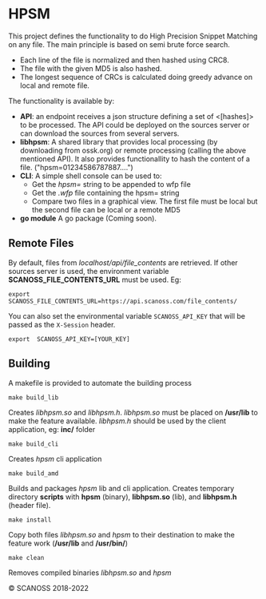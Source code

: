 # HPSM 

This project defines the functionality to do High Precision Snippet Matching on any file.
The main principle is based on semi brute force search.

* Each line of the file is normalized and then hashed using CRC8.
* The file with the given MD5 is also hashed.
* The longest sequence of CRCs is calculated doing greedy advance on local and remote file.

The functionality is available by:

* **API**: an endpoint receives a json structure defining a set of <md5><[hashes]> to be processed. The API could be deployed on the sources server or can download the sources from several servers.
* **libhpsm**: A shared library that provides local processing (by downloading from ossk.org) or remote processing (calling the above mentioned API). It also provides functionallity to hash the content of a file. ("hpsm=01234586787887....")
* **CLI**: A simple shell console can be used to:
  * Get the *hpsm=* string to be appended to wfp file
  * Get the *.wfp* file containing the hpsm= string
  * Compare two files in a graphical view. The first file must be local but the second file can be local or a remote MD5
* **go module** A go package (Coming soon).

## Remote Files
By default, files from *localhost/api/file_contents* are retrieved. If other sources server is used, the environment variable **SCANOSS_FILE_CONTENTS_URL** must be used. Eg:
  
 ``export  SCANOSS_FILE_CONTENTS_URL=https://api.scanoss.com/file_contents/``

You can also set the environmental variable `SCANOSS_API_KEY` that will be passed as the `X-Session` header.

 ``export  SCANOSS_API_KEY=[YOUR_KEY]``


## Building
A makefile is provided to automate the building process

``make build_lib`` 

Creates *libhpsm.so* and *libhpsm.h*. *libhpsm.so* must be placed on **/usr/lib** to make the feature available. *libhpsm.h* should be used by the client application, eg: **inc/** folder


``make build_cli`` 

Creates *hpsm* cli application

  
``make build_amd`` 

Builds and packages *hpsm* lib and cli application. Creates temporary directory **scripts** with **hpsm** (binary), **libhpsm.so** (lib), and **libhpsm.h** (header file).

``make install`` 

Copy both files *libhpsm.so* and *hpsm* to their destination to make the feature work (**/usr/lib** and **/usr/bin/**)

  ``make clean`` 

Removes compiled binaries *libhpsm.so* and *hpsm*





&copy; SCANOSS 2018-2022
